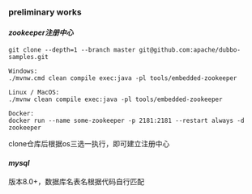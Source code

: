 ### preliminary works
#### ***zookeeper注册中心***
```
git clone --depth=1 --branch master git@github.com:apache/dubbo-samples.git
```
```
Windows:
./mvnw.cmd clean compile exec:java -pl tools/embedded-zookeeper

Linux / MacOS:
./mvnw clean compile exec:java -pl tools/embedded-zookeeper

Docker:
docker run --name some-zookeeper -p 2181:2181 --restart always -d zookeeper
```
clone仓库后根据os三选一执行，即可建立注册中心
#### ***mysql***
版本8.0+，数据库名表名根据代码自行匹配

